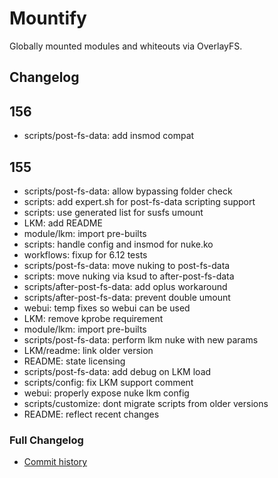 # Mountify
Globally mounted modules and whiteouts via OverlayFS.

## Changelog
## 156
- scripts/post-fs-data: add insmod compat

## 155
- scripts/post-fs-data: allow bypassing folder check
- scripts: add expert.sh for post-fs-data scripting support
- scripts: use generated list for susfs umount
- LKM: add README
- module/lkm: import pre-builts
- scripts: handle config and insmod for nuke.ko
- workflows: fixup for 6.12 tests
- scripts/post-fs-data: move nuking to post-fs-data
- scripts: move nuking via ksud to after-post-fs-data
- scripts/after-post-fs-data: add oplus workaround
- scripts/after-post-fs-data: prevent double umount
- webui: temp fixes so webui can be used
- LKM: remove kprobe requirement
- module/lkm: import pre-builts
- scripts/post-fs-data: perform lkm nuke with new params
- LKM/readme: link older version
- README: state licensing
- scripts/post-fs-data: add debug on LKM load
- scripts/config: fix LKM support comment
- webui: properly expose nuke lkm config
- scripts/customize: dont migrate scripts from older versions
- README: reflect recent changes

### Full Changelog
- [Commit history](https://github.com/backslashxx/mountify/commits/master/)
